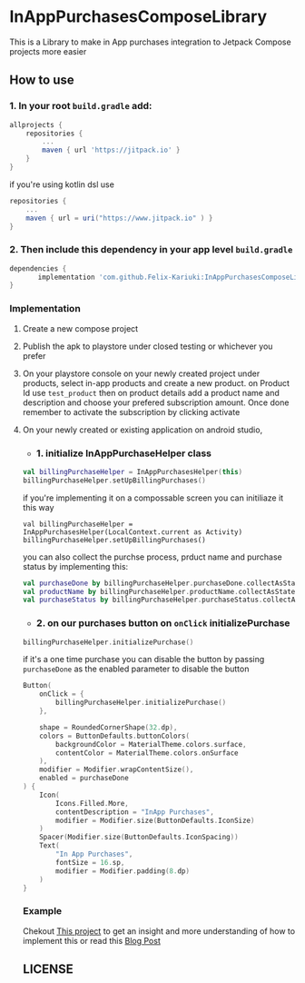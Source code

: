 # InAppPurchasesComposeLibrary
This is a Library to make in App purchases integration to Jetpack Compose projects more easier

## How to use

### 1. In your root `build.gradle` add: 

```gradle
allprojects {
    repositories {
        ...
        maven { url 'https://jitpack.io' }
    }
}
```

if you're using kotlin dsl use
```gradle
repositories {
    ...
    maven { url = uri("https://www.jitpack.io" ) }
}
```

### 2. Then include this dependency in your app level `build.gradle` 

```gradle
dependencies {
	   implementation 'com.github.Felix-Kariuki:InAppPurchasesComposeLibrary:0.1.1'
}
```

### Implementation
 1. Create a new compose project 
 2. Publish the apk to playstore under closed testing or whichever you prefer
 3. On your playstore console on your newly created project under products, select in-app products and create a new product. on Product Id use `test_product` then on product details 
 add a product name and description and choose your prefered subscription amount. Once done remember to activate the subscription by clicking activate
 4. On your newly created or existing application on android studio, 
    * ### 1. initialize InAppPurchaseHelper class
    
    ``` kotlin
    val billingPurchaseHelper = InAppPurchasesHelper(this)
    billingPurchaseHelper.setUpBillingPurchases()
    ```
    if you're implementing it on a compossable screen you can initiliaze it this way
    ```
    val billingPurchaseHelper = InAppPurchasesHelper(LocalContext.current as Activity)
    billingPurchaseHelper.setUpBillingPurchases()
    ```
    
    you can also collect the purchse process, prduct name and purchase status by implementing this: 
    ``` kotlin
    val purchaseDone by billingPurchaseHelper.purchaseDone.collectAsState(false)
    val productName by billingPurchaseHelper.productName.collectAsState("")
    val purchaseStatus by billingPurchaseHelper.purchaseStatus.collectAsState("")
    ```
    * ### 2. on our purchases button on `onClick` initializePurchase 
    
    ``` kotlin
    billingPurchaseHelper.initializePurchase()
    ```
    if it's a one time purchase you can disable the button by passing `purchaseDone` as the enabled parameter to disable the button
    
    ``` kotlin
    Button(
        onClick = {
            billingPurchaseHelper.initializePurchase()
        },

        shape = RoundedCornerShape(32.dp),
        colors = ButtonDefaults.buttonColors(
            backgroundColor = MaterialTheme.colors.surface,
            contentColor = MaterialTheme.colors.onSurface
        ),
        modifier = Modifier.wrapContentSize(),
        enabled = purchaseDone
    ) {
        Icon(
            Icons.Filled.More,
            contentDescription = "InApp Purchases",
            modifier = Modifier.size(ButtonDefaults.IconSize)
        )
        Spacer(Modifier.size(ButtonDefaults.IconSpacing))
        Text(
            "In App Purchases",
            fontSize = 16.sp,
            modifier = Modifier.padding(8.dp)
        )
    }
    ```
    
    ### Example 
    Chekout [This project](https://github.com/Felix-Kariuki/Yummy) to get an insight and more understanding of how to implement this or read this [Blog Post]()
    
    ## LICENSE
    ```
    
    ```
